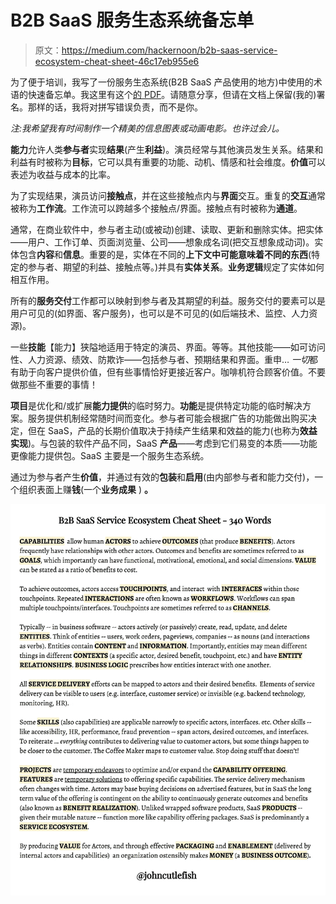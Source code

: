 # B2B SaaS 服务生态系统备忘单

> 原文：<https://medium.com/hackernoon/b2b-saas-service-ecosystem-cheat-sheet-46c17eb955e6>

为了便于培训，我写了一份服务生态系统(B2B SaaS 产品使用的地方)中使用的术语的快速备忘单。我这里有这个[的 PDF](https://goo.gl/ypZoLJ)。请随意分享，但请在文档上保留(我的)署名。那样的话，我将对拼写错误负责，而不是你。

*注:我希望我有时间制作一个精美的信息图表或动画电影。也许过会儿。*

**能力**允许人类**参与者**实现**结果**(产生**利益**)。演员经常与其他演员发生关系。结果和利益有时被称为**目标**，它可以具有重要的功能、动机、情感和社会维度。**价值**可以表述为收益与成本的比率。

为了实现结果，演员访问**接触点**，并在这些接触点内与**界面**交互。重复的**交互**通常被称为**工作流**。工作流可以跨越多个接触点/界面。接触点有时被称为**通道**。

通常，在商业软件中，参与者主动(或被动)创建、读取、更新和删除实体。把实体——用户、工作订单、页面浏览量、公司——想象成名词(把交互想象成动词)。实体包含**内容**和**信息**。重要的是，实体在不同的**上下文中可能意味着不同的东西**(特定的参与者、期望的利益、接触点等。)并具有**实体关系**。**业务逻辑**规定了实体如何相互作用。

所有的**服务交付**工作都可以映射到参与者及其期望的利益。服务交付的要素可以是用户可见的(如界面、客户服务)，也可以是不可见的(如后端技术、监控、人力资源)。

一些**技能**【能力】狭隘地适用于特定的演员、界面。等等。其他技能——如可访问性、人力资源、绩效、防欺诈——包括参与者、预期结果和界面。重申… *一切*都有助于向客户提供价值，但有些事情恰好更接近客户。咖啡机符合顾客价值。不要做那些不重要的事情！

**项目**是优化和/或扩展**能力提供**的临时努力。**功能**是提供特定功能的临时解决方案。服务提供机制经常随时间而变化。参与者可能会根据广告的功能做出购买决定，但在 SaaS，产品的长期价值取决于持续产生结果和效益的能力(也称为**效益实现**)。与包装的软件产品不同，SaaS **产品**——考虑到它们易变的本质——功能更像能力提供包。SaaS 主要是一个服务生态系统。

通过为参与者产生**价值**，并通过有效的**包装**和**启用**(由内部参与者和能力交付)，一个组织表面上赚**钱**(一个**业务成果** ) **。**

![](img/f97a40d21ca42d21bce759c6c5a7de66.png)